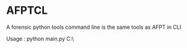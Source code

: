 AFPTCL
======

A forensic python tools command line is the same tools as AFPT in CLI


Usage : python main.py C:\
